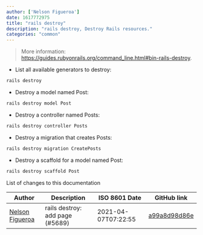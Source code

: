 ```yaml
---
author: ['Nelson Figueroa']
date: 1617772975
title: "rails destroy"
description: "rails destroy, Destroy Rails resources."
categories: "common"
---
```

> More information: <https://guides.rubyonrails.org/command_line.html#bin-rails-destroy>.

- List all available generators to destroy:

```bash
rails destroy
```

- Destroy a model named Post:

```bash
rails destroy model Post
```

- Destroy a controller named Posts:

```bash
rails destroy controller Posts
```

- Destroy a migration that creates Posts:

```bash
rails destroy migration CreatePosts
```

- Destroy a scaffold for a model named Post:

```bash
rails destroy scaffold Post
```
List of changes to this documentation


Author | Description | ISO 8601 Date | GitHub link
------|-----|-----|-----
[Nelson Figueroa](mailto:30811275+nelsonfigueroa@users.noreply.github.com) | rails destroy: add page (#5689) | 2021-04-07T07:22:55 | [a99a8d98d86e](https://github.com/tldr-pages/tldr/commit/a99a8d98d86e857ab1174804cfbecf8b170f9cd7)

